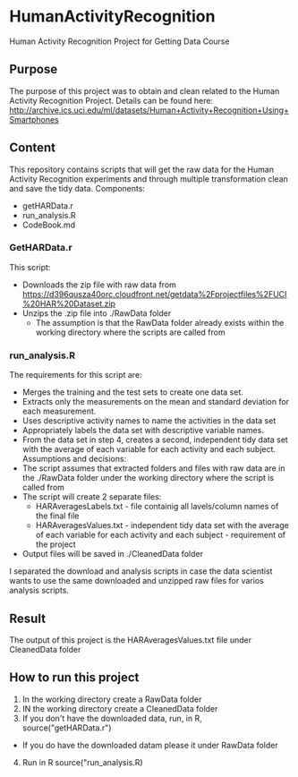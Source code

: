# HumanActivityRecognition
Human Activity Recognition Project for Getting Data Course

## Purpose
The purpose of this project was to obtain and clean related to the Human Activity Recognition Project.
Details can be found here: http://archive.ics.uci.edu/ml/datasets/Human+Activity+Recognition+Using+Smartphones 

## Content
This repository contains scripts that will get the raw data for the Human Activity Recognition experiments and through multiple transformation clean and save the tidy data.
Components:
* getHARData.r
* run_analysis.R
* CodeBook.md

### GetHARData.r
This script: 
* Downloads the zip file with raw data from https://d396qusza40orc.cloudfront.net/getdata%2Fprojectfiles%2FUCI%20HAR%20Dataset.zip
* Unzips the .zip file into ./RawData folder
  * The assumption is that the RawData folder already exists within the working directory where the scripts are called from

### run_analysis.R
The requirements for this script are:
* Merges the training and the test sets to create one data set.
* Extracts only the measurements on the mean and standard deviation for each measurement. 
* Uses descriptive activity names to name the activities in the data set
* Appropriately labels the data set with descriptive variable names. 
* From the data set in step 4, creates a second, independent tidy data set with the average of each variable for each activity and each subject.
Assumptions and decisions:
* The script assumes that extracted folders and files with raw data are in the ./RawData folder under the working directory where the script is called from
* The script will create 2 separate files:
  * HARAveragesLabels.txt - file containig all lavels/column names of the final file
  * HARAveragesValues.txt - independent tidy data set with the average of each variable for each activity and each subject - requirement of the project
* Output files will be saved in ./CleanedData folder

I separated the download and analysis scripts in case the data scientist wants to use the same downloaded and unzipped raw files for varios analysis scripts.
## Result
The output of this project is the HARAveragesValues.txt file under CleanedData folder

## How to run this project
1. In the working directory create a RawData folder
2. IN the working directory create a CleanedData folder
3. If you don't have the downloaded data, run, in R, source("getHARData.r")
  * If you do have the downloaded datam please it under RawData folder
4. Run in R source("run_analysis.R)

